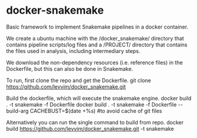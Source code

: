 # docker-snakemake

Basic framework to implement Snakemake pipelines in a docker container. 

We create a ubuntu machine with the /docker_snakemake/ directory that contains pipeline scripts/log files and a /PROJECT/ directory that contains the files used in analysis, including intermediary steps.

We download the non-dependency resources (i.e. reference files) in the Dockerfile, but this can also be done in Snakemake.

To run, first clone the repo and get the Dockerfile.
        git clone https://github.com/levvim/docker_snakemake.git

Build the dockerfile, which will execute the snakemake engine.
        docker build . -t snakemake -f Dockerfile
        docker build . -t snakemake -f Dockerfile --build-arg CACHEBUST=$(date +%s) #to avoid cache of git files

Alternatively you can run the single command to build from repo.
        docker build https://github.com/levvim/docker_snakemake.git -t snakemake
